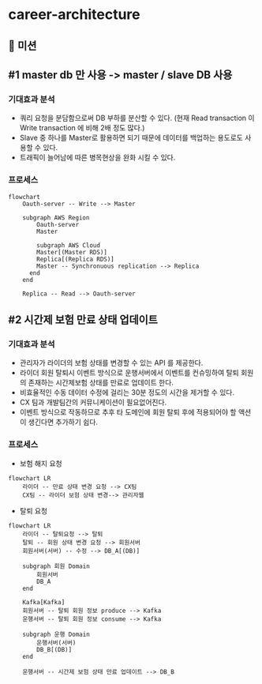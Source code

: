 # career-architecture
## 🚀 미션

## #1 master db 만 사용 -> master / slave DB 사용

### 기대효과 분석
- 쿼리 요청을 분담함으로써 DB 부하를 분산할 수 있다. (현재 Read transaction 이 Write transaction 에 비해 2배 정도 많다.)
- Slave 중 하나를 Master로 활용하면 되기 때문에 데이터를 백업하는 용도로도 사용할 수 있다.
- 트래픽이 늘어남에 따른 병목현상을 완화 시킬 수 있다.

### 프로세스
```mermaid
flowchart 
	Oauth-server -- Write --> Master

	subgraph AWS Region
		Oauth-server
		Master
		
		subgraph AWS Cloud
		Master[(Master RDS)]
		Replica[(Replica RDS)]
		Master -- Synchronuous replication --> Replica
	  end
	end

    Replica -- Read --> Oauth-server
```

## #2 시간제 보험 만료 상태 업데이트

### 기대효과 분석
- 관리자가 라이더의 보험 상태를 변경할 수 있는 API 를 제공한다.
- 라이더 회원 탈퇴시 이벤트 방식으로 운행서버에서 이벤트를 컨슈밍하여 탈퇴 회원의 존재하는 시간제보험 상태를 만료로 업데이트 한다. 
- 비효율적인 수동 데이터 수정에 걸리는 30분 정도의 시간을 제거할 수 있다.
- CX 팀과 개발팀간의 커뮤니케이션이 필요없어진다.
- 이벤트 방식으로 작동하므로 추후 타 도메인에 회원 탈퇴 후에 적용되어야 할 액션이 생긴다면 추가하기 쉽다.

### 프로세스
- 보험 해지 요청
```mermaid
flowchart LR
    라이더 -- 만료 상태 변경 요청 --> CX팀
	CX팀 -- 라이더 보험 상태 변경--> 관리자웹
```

- 탈퇴 요청
```mermaid
flowchart LR
    라이더 -- 탈퇴요청 --> 탈퇴
    탈퇴 -- 회원 상태 변경 요청 --> 회원서버 
    회원서버(서버) -- 수정 --> DB_A[(DB)]

    subgraph 회원 Domain
		회원서버
		DB_A
	end

    Kafka[Kafka]
    회원서버 -- 탈퇴 회원 정보 produce --> Kafka
    운행서버 -- 탈퇴 회원 정보 consume --> Kafka

    subgraph 운행 Domain
		운행서버(서버)
		DB_B[(DB)]
	end

    운행서버 -- 시간제 보험 상태 만료 업데이트 --> DB_B
```